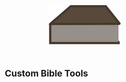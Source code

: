 <!-- https://stackoverflow.com/questions/12090472/how-do-i-center-an-image-in-the-readme-md-file-on-github -->
<div style="text-align: center;">
    <img src="./public/bible-icon.svg" style="width: 45%;" />
</div>

</br>
</br>

# Custom Bible Tools

